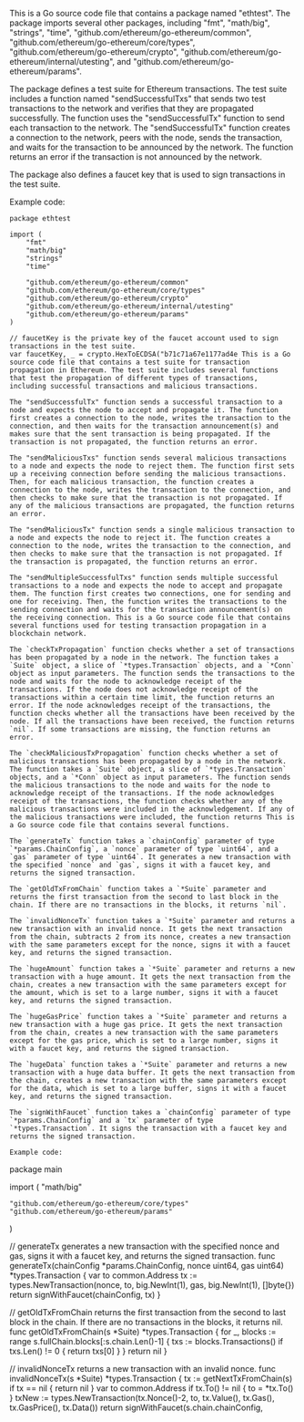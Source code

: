 This is a Go source code file that contains a package named "ethtest". The package imports several other packages, including "fmt", "math/big", "strings", "time", "github.com/ethereum/go-ethereum/common", "github.com/ethereum/go-ethereum/core/types", "github.com/ethereum/go-ethereum/crypto", "github.com/ethereum/go-ethereum/internal/utesting", and "github.com/ethereum/go-ethereum/params".

The package defines a test suite for Ethereum transactions. The test suite includes a function named "sendSuccessfulTxs" that sends two test transactions to the network and verifies that they are propagated successfully. The function uses the "sendSuccessfulTx" function to send each transaction to the network. The "sendSuccessfulTx" function creates a connection to the network, peers with the node, sends the transaction, and waits for the transaction to be announced by the network. The function returns an error if the transaction is not announced by the network.

The package also defines a faucet key that is used to sign transactions in the test suite.

Example code:

```
package ethtest

import (
	"fmt"
	"math/big"
	"strings"
	"time"

	"github.com/ethereum/go-ethereum/common"
	"github.com/ethereum/go-ethereum/core/types"
	"github.com/ethereum/go-ethereum/crypto"
	"github.com/ethereum/go-ethereum/internal/utesting"
	"github.com/ethereum/go-ethereum/params"
)

// faucetKey is the private key of the faucet account used to sign transactions in the test suite.
var faucetKey, _ = crypto.HexToECDSA("b71c71a67e1177ad4e This is a Go source code file that contains a test suite for transaction propagation in Ethereum. The test suite includes several functions that test the propagation of different types of transactions, including successful transactions and malicious transactions.

The "sendSuccessfulTx" function sends a successful transaction to a node and expects the node to accept and propagate it. The function first creates a connection to the node, writes the transaction to the connection, and then waits for the transaction announcement(s) and makes sure that the sent transaction is being propagated. If the transaction is not propagated, the function returns an error.

The "sendMaliciousTxs" function sends several malicious transactions to a node and expects the node to reject them. The function first sets up a receiving connection before sending the malicious transactions. Then, for each malicious transaction, the function creates a connection to the node, writes the transaction to the connection, and then checks to make sure that the transaction is not propagated. If any of the malicious transactions are propagated, the function returns an error.

The "sendMaliciousTx" function sends a single malicious transaction to a node and expects the node to reject it. The function creates a connection to the node, writes the transaction to the connection, and then checks to make sure that the transaction is not propagated. If the transaction is propagated, the function returns an error.

The "sendMultipleSuccessfulTxs" function sends multiple successful transactions to a node and expects the node to accept and propagate them. The function first creates two connections, one for sending and one for receiving. Then, the function writes the transactions to the sending connection and waits for the transaction announcement(s) on the receiving connection. This is a Go source code file that contains several functions used for testing transaction propagation in a blockchain network. 

The `checkTxPropagation` function checks whether a set of transactions has been propagated by a node in the network. The function takes a `Suite` object, a slice of `*types.Transaction` objects, and a `*Conn` object as input parameters. The function sends the transactions to the node and waits for the node to acknowledge receipt of the transactions. If the node does not acknowledge receipt of the transactions within a certain time limit, the function returns an error. If the node acknowledges receipt of the transactions, the function checks whether all the transactions have been received by the node. If all the transactions have been received, the function returns `nil`. If some transactions are missing, the function returns an error.

The `checkMaliciousTxPropagation` function checks whether a set of malicious transactions has been propagated by a node in the network. The function takes a `Suite` object, a slice of `*types.Transaction` objects, and a `*Conn` object as input parameters. The function sends the malicious transactions to the node and waits for the node to acknowledge receipt of the transactions. If the node acknowledges receipt of the transactions, the function checks whether any of the malicious transactions were included in the acknowledgement. If any of the malicious transactions were included, the function returns This is a Go source code file that contains several functions. 

The `generateTx` function takes a `chainConfig` parameter of type `*params.ChainConfig`, a `nonce` parameter of type `uint64`, and a `gas` parameter of type `uint64`. It generates a new transaction with the specified `nonce` and `gas`, signs it with a faucet key, and returns the signed transaction.

The `getOldTxFromChain` function takes a `*Suite` parameter and returns the first transaction from the second to last block in the chain. If there are no transactions in the blocks, it returns `nil`.

The `invalidNonceTx` function takes a `*Suite` parameter and returns a new transaction with an invalid nonce. It gets the next transaction from the chain, subtracts 2 from its nonce, creates a new transaction with the same parameters except for the nonce, signs it with a faucet key, and returns the signed transaction.

The `hugeAmount` function takes a `*Suite` parameter and returns a new transaction with a huge amount. It gets the next transaction from the chain, creates a new transaction with the same parameters except for the amount, which is set to a large number, signs it with a faucet key, and returns the signed transaction.

The `hugeGasPrice` function takes a `*Suite` parameter and returns a new transaction with a huge gas price. It gets the next transaction from the chain, creates a new transaction with the same parameters except for the gas price, which is set to a large number, signs it with a faucet key, and returns the signed transaction.

The `hugeData` function takes a `*Suite` parameter and returns a new transaction with a huge data buffer. It gets the next transaction from the chain, creates a new transaction with the same parameters except for the data, which is set to a large buffer, signs it with a faucet key, and returns the signed transaction.

The `signWithFaucet` function takes a `chainConfig` parameter of type `*params.ChainConfig` and a `tx` parameter of type `*types.Transaction`. It signs the transaction with a faucet key and returns the signed transaction.

Example code:

```
package main

import (
	"math/big"

	"github.com/ethereum/go-ethereum/core/types"
	"github.com/ethereum/go-ethereum/params"
)

// generateTx generates a new transaction with the specified nonce and gas, signs it with a faucet key, and returns the signed transaction.
func generateTx(chainConfig *params.ChainConfig, nonce uint64, gas uint64) *types.Transaction {
	var to common.Address
	tx := types.NewTransaction(nonce, to, big.NewInt(1), gas, big.NewInt(1), []byte{})
	return signWithFaucet(chainConfig, tx)
}

// getOldTxFromChain returns the first transaction from the second to last block in the chain. If there are no transactions in the blocks, it returns nil.
func getOldTxFromChain(s *Suite) *types.Transaction {
	for _, blocks := range s.fullChain.blocks[:s.chain.Len()-1] {
		txs := blocks.Transactions()
		if txs.Len() != 0 {
			return txs[0]
		}
	}
	return nil
}

// invalidNonceTx returns a new transaction with an invalid nonce.
func invalidNonceTx(s *Suite) *types.Transaction {
	tx := getNextTxFromChain(s)
	if tx == nil {
		return nil
	}
	var to common.Address
	if tx.To() != nil {
		to = *tx.To()
	}
	txNew := types.NewTransaction(tx.Nonce()-2, to, tx.Value(), tx.Gas(), tx.GasPrice(), tx.Data())
	return signWithFaucet(s.chain.chainConfig,